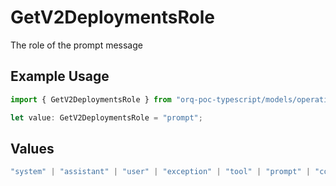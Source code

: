 # GetV2DeploymentsRole

The role of the prompt message

## Example Usage

```typescript
import { GetV2DeploymentsRole } from "orq-poc-typescript/models/operations";

let value: GetV2DeploymentsRole = "prompt";
```

## Values

```typescript
"system" | "assistant" | "user" | "exception" | "tool" | "prompt" | "correction" | "expected_output"
```